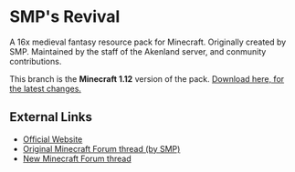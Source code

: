 # SMP's Revival
A 16x medieval fantasy resource pack for Minecraft. Originally created by SMP. Maintained by the staff of the Akenland server, and conmunity contributions.

This branch is the **Minecraft 1.12** version of the pack. [Download here, for the latest changes.](http://revival.akenland.com/downloads/revival-12.zip)

## External Links
* [Official Website](https://revival.akenland.com)
* [Original Minecraft Forum thread (by SMP)](http://www.minecraftforum.net/forums/mapping-and-modding/resource-packs/1228756-smps-revival-october-20th-2014-1-8-sans-ctm)
* [New Minecraft Forum thread](https://www.minecraftforum.net/forums/mapping-and-modding-java-edition/resource-packs/2822930-new-release-smps-revival-fan-continuation-1-12)
